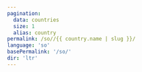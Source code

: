 ```yaml
---
pagination:
  data: countries
  size: 1
  alias: country
permalink: /so//{{ country.name | slug }}/
language: 'so'
basePermalink: '/so/'
dir: 'ltr'
---
```



